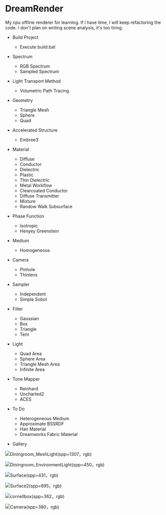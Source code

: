 # DreamRender

My cpu offline renderer for learning. If I have time, I will keep refactoring the code. I don't plan on writing scene analysis, it's too tiring.

- Build Project
  - Execute build.bat
 
- Spectrum
  - RGB Spectrum
  - Sampled Spectrum

- Light Transport Method
  - Volumetric Path Tracing

- Geometry
  - Triangle Mesh
  - Sphere
  - Quad

- Accelerated Structure
  - Embree3

- Material
  - Diffuse
  - Conductor
  - Dielectric
  - Plastic
  - Thin Dielectric
  - Metal Workflow
  - Clearcoated Conductor
  - Diffuse Transmitter
  - Mixture
  - Randow Walk Subsurface

- Phase Function
  - Isotropic
  - Henyey Greenstein

- Medium
  - Homogeneous

- Camera
  - Pinhole
  - Thinlens

- Sampler
  - Independent
  - Simple Sobol

- Filter
  - Gaussian
  - Box
  - Triangle
  - Tent

- Light
  - Quad Area
  - Sphere Area
  - Triangle Mesh Area
  - Infinite Area
 
- Tone Mapper
  - Reinhard
  - Uncharted2
  - ACES
 
- To Do
  - Heterogeneous Medium
  - Approximate BSSRDF
  - Hair Material
  - Dreamworks Fabric Material

- Gallery

![Diningroom_MeshLight(spp=1307，rgb)](https://github.com/GraphicsEnthusiast/DreamRender/assets/75780167/8604f2ea-11ff-455a-b383-9b48cf55a722)

![Diningroom_EnvironmentLight(spp=450，rgb)](https://github.com/GraphicsEnthusiast/DreamRender/assets/75780167/eca821eb-fb9c-481f-a742-8f1402f34a39)

![Surface(spp=431，rgb)](https://github.com/GraphicsEnthusiast/DreamRender/assets/75780167/13fc9c40-d325-4a14-9aec-28638441d9b2)

![Surface2(spp=695，rgb)](https://github.com/GraphicsEnthusiast/DreamRender/assets/75780167/d12c7bd0-2de0-4084-95c4-d554e4f4ea4a)

![cornellbox(spp=362，rgb)](https://github.com/GraphicsEnthusiast/DreamRender/assets/75780167/232a8fa5-17a4-4c55-8bc2-b280a472bc2c)

![Camera(spp=380，rgb)](https://github.com/GraphicsEnthusiast/DreamRender/assets/75780167/7f6828ff-8295-4af7-a753-ba445e6492e5)


